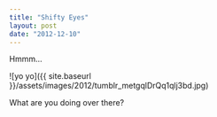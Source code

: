 ```yaml
---
title: "Shifty Eyes"
layout: post
date: "2012-12-10"
---
```


Hmmm…

![yo yo]({{ site.baseurl }}/assets/images/2012/tumblr_metgqlDrQq1qlj3bd.jpg)

What are you doing over there?
